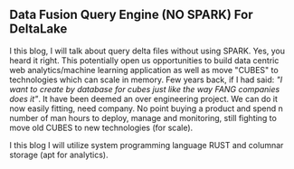 ## Data Fusion Query Engine (NO SPARK) For DeltaLake

I this blog, I will talk about query delta files without using SPARK. Yes, you heard it right. This potentially 
open us opportunities to build data centric web analytics/machine learning application as well as move "CUBES" to 
technologies which can scale in memory. 
Few years back, if I had said: _"I want to create by database for cubes just like the way FANG companies does it"_. It 
have been deemed an over engineering project. We can do it now easily fitting, need company. No point buying a product 
and spend n number of man hours to deploy, manage and monitoring, still fighting to move old CUBES to new technologies 
(for scale).

I this blog I will utilize system programming language RUST and columnar storage (apt for analytics).

